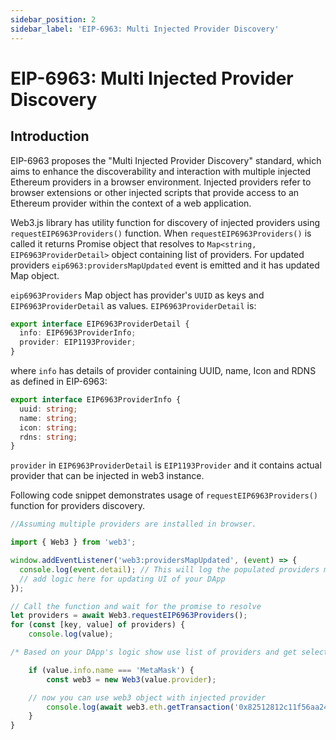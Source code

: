 ```yaml
---
sidebar_position: 2
sidebar_label: 'EIP-6963: Multi Injected Provider Discovery'
---
```


# EIP-6963: Multi Injected Provider Discovery

## Introduction

EIP-6963 proposes the "Multi Injected Provider Discovery" standard, which aims to enhance the discoverability and interaction with multiple injected Ethereum providers in a browser environment. Injected providers refer to browser extensions or other injected scripts that provide access to an Ethereum provider within the context of a web application.

Web3.js library has utility function for discovery of injected providers using `requestEIP6963Providers()` function. When `requestEIP6963Providers()` is called it returns Promise object that resolves to `Map<string, EIP6963ProviderDetail>` object containing list of providers. For updated providers `eip6963:providersMapUpdated` event is emitted and it has updated Map object.

`eip6963Providers` Map object has provider's `UUID` as keys and `EIP6963ProviderDetail` as values. `EIP6963ProviderDetail` is:

```ts
export interface EIP6963ProviderDetail {
  info: EIP6963ProviderInfo;
  provider: EIP1193Provider;
}
```

where `info` has details of provider containing UUID, name, Icon and RDNS as defined in EIP-6963:

```ts
export interface EIP6963ProviderInfo {
  uuid: string;
  name: string;
  icon: string;
  rdns: string;
}
```

`provider` in `EIP6963ProviderDetail` is `EIP1193Provider` and it contains actual provider that can be injected in web3 instance.

Following code snippet demonstrates usage of `requestEIP6963Providers()` function for providers discovery. 

```ts
//Assuming multiple providers are installed in browser. 

import { Web3 } from 'web3';

window.addEventListener('web3:providersMapUpdated', (event) => {
  console.log(event.detail); // This will log the populated providers map object
  // add logic here for updating UI of your DApp
});

// Call the function and wait for the promise to resolve
let providers = await Web3.requestEIP6963Providers();
for (const [key, value] of providers) {
    console.log(value);

/* Based on your DApp's logic show use list of providers and get selected provider's UUID from user for injecting its EIP6963ProviderDetail.provider EIP1193 object into web3 object */

    if (value.info.name === 'MetaMask') {
        const web3 = new Web3(value.provider);

    // now you can use web3 object with injected provider
        console.log(await web3.eth.getTransaction('0x82512812c11f56aa2474a16d5cc8916b73cd6ed96bf9b8defb3499ec2d9070cb'));
    }
}

```